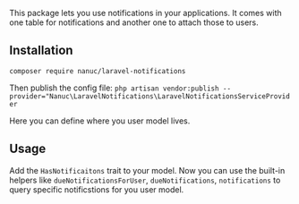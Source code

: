 This package lets you use notifications in your applications.
It comes with one table for notifications and another one to attach those to users.


## Installation
`composer require nanuc/laravel-notifications`

Then publish the config file:
`php artisan vendor:publish --provider="Nanuc\LaravelNotifications\LaravelNotificationsServiceProvider`

Here you can define where you user model lives.

## Usage
Add the `HasNotificaitons` trait to your model.
Now you can use the built-in helpers like `dueNotificationsForUser`, `dueNotifications`, `notifications` to query specific notificstions for you user model.
